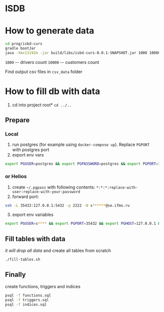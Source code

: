 # ISDB

# How to generate data
```sh
cd prog/isbd-curs
gradle bootJar
java -Xmx13192m -jar build/libs/isbd-curs-0.0.1-SNAPSHOT.jar 1000 10000 csv_data
```
`1000` -- drivers count
`10000` -- customers count

Find output csv files in `csv_data` folder

# How to fill db with data
1. cd into project root*
`cd ../..`

## Prepare
### Local
1. run postgres (for example using `docker-compose up`). Replace `PGPORT` with postgres port
2. export env vars
```sh
export PGUSER=postgres && export PGPASSWORD=postgres && export PGPORT=15432 && export PGHOST=127.0.0.1 && export PGDATABASE=postgres
```

### or Helios
1. create `~/.pgpass` with following contents: `*:*:*:replace-with-user:replace-with-your-password`
2. forward port:
```sh
ssh -L 35432:127.0.0.1:5432 -p 2222 -N s******@se.ifmo.ru
```
3. export env variables
```sh
export PGUSER=s**** && export PGPORT=35432 && export PGHOST=127.0.0.1 && export PGDATABASE=studs
```

## Fill tables with data
*it will drop all data* and create all tables from scratch
```sh
./fill-tables.sh
```

## Finally
create functions, triggers and indices
```sh
psql -f functions.sql
psql -f triggers.sql
psql -f indices.sql
```
